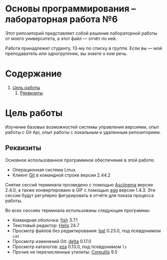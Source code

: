 #	Основы программирования &ndash; лабораторная работа №6

Этот репозиторий представляет собой решение
лабораторной работы от моего университета, а этот файл &mdash; отчёт по ней.

Работа принадлежит студенту, 13-му по списку в группе.
Если вы &mdash; мой преподаватель или одногруппник, вы знаете о ком речь.

#	Содержание

1.	[Цель работы](#цель-работы)
	1.	[Реквизиты](#реквизиты)

#	Цель работы

Изучение базовых возможностей системы управления версиями,
опыт работы с Git Api, опыт работы с локальным и удаленным репозиторием.

##	Реквизиты

Основное использованное программное обеспечение в этой работе:
-	Операционная система Linux
-	Клиент [Git] в командной строке версии 2.44.2

Снятие сессий терминала прозведено с помощью [Asciinema] версии 2.4.0,
а также конвертировано в GIF с помощью [agg] версии 1.4.3.
Эти сессии будут регулярно фигурировать в отчёте для показа процесса работы.

Во всех сессиях терминала использованы следующие программы:
-	Командная оболочка: [fish] 3.7.1
-	Текстовый редактор: [Helix] 24.7
-	Просмотр файлов без редактирования: [bat] 0.23.0, под псевдонимом `cat`
-	Просмотр изменений Git: [delta] 0.17.0
-	Просмотр каталогов: [eza] 0.13.0, под псевдонимом `ls`
-	Прочие не перечисленные утилиты: [Coreutils] 9.5

[Git]: https://git-scm.com
[Asciinema]: https://asciinema.org
[agg]: https://github.com/asciinema/agg
[fish]: https://fishshell.com
[Helix]: https://helix-editor.com
[bat]: https://github.com/sharkdp/bat
[Coreutils]: https://www.gnu.org/software/coreutils
[delta]: https://github.com/dandavison/delta
[eza]: https://github.com/eza-community/eza
